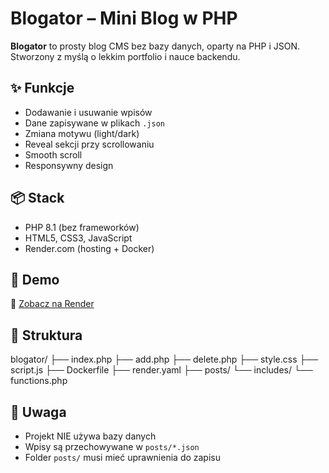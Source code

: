 # Blogator – Mini Blog w PHP

**Blogator** to prosty blog CMS bez bazy danych, oparty na PHP i JSON. Stworzony z myślą o lekkim portfolio i nauce backendu.

## ✨ Funkcje

- Dodawanie i usuwanie wpisów
- Dane zapisywane w plikach `.json`
- Zmiana motywu (light/dark)
- Reveal sekcji przy scrollowaniu
- Smooth scroll
- Responsywny design

## 📦 Stack

- PHP 8.1 (bez frameworków)
- HTML5, CSS3, JavaScript
- Render.com (hosting + Docker)

## 🚀 Demo

🔗 [Zobacz na Render](https://blogator.onrender.com)

## 📁 Struktura

blogator/
├── index.php
├── add.php
├── delete.php
├── style.css
├── script.js
├── Dockerfile
├── render.yaml
├── posts/
└── includes/
└── functions.php

## 📌 Uwaga

- Projekt NIE używa bazy danych
- Wpisy są przechowywane w `posts/*.json`
- Folder `posts/` musi mieć uprawnienia do zapisu
